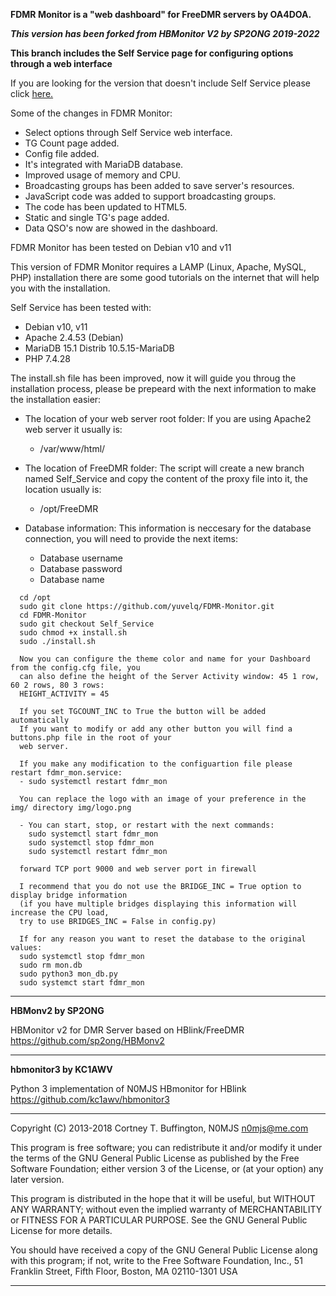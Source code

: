 **FDMR Monitor is a "web dashboard" for FreeDMR servers by OA4DOA.**

***This version has been forked from HBMonitor V2 by SP2ONG 2019-2022***

**This branch includes the Self Service page for configuring options through a web interface**  

If you are looking for the version that doesn't include Self Service please click [here.](https://github.com/yuvelq/FDMR-Monitor)

Some of the changes in FDMR Monitor:
- Select options through Self Service web interface.
- TG Count page added.
- Config file added.
- It's integrated with MariaDB database.
- Improved usage of memory and CPU.
- Broadcasting groups has been added to save server's resources.
- JavaScript code was added to support broadcasting groups.
- The code has been updated to HTML5.
- Static and single TG's page added.
- Data QSO's now are showed in the dashboard.

FDMR Monitor has been tested on Debian v10 and v11

This version of FDMR Monitor requires a LAMP (Linux, Apache, MySQL, PHP) installation there are
some good tutorials on the internet that will help you with the installation.

Self Service has been tested with:
- Debian v10, v11
- Apache 2.4.53 (Debian)
- MariaDB 15.1 Distrib 10.5.15-MariaDB
- PHP 7.4.28

The install.sh file has been improved, now it will guide you throug the installation process, please 
be prepeard with the next information to make the installation easier:
- The location of your web server root folder:
  If you are using Apache2 web server it usually is:
  - /var/www/html/

- The location of FreeDMR folder:
  The script will create a new branch named Self_Service and copy the content of the proxy file into 
  it, the location usually is:
  - /opt/FreeDMR

- Database information:
  This information is neccesary for the database connection, you will need to provide the next 
  items:
  - Database username
  - Database password
  - Database name

```
  cd /opt  
  sudo git clone https://github.com/yuvelq/FDMR-Monitor.git  
  cd FDMR-Monitor  
  sudo git checkout Self_Service  
  sudo chmod +x install.sh  
  sudo ./install.sh  
  
  Now you can configure the theme color and name for your Dashboard from the config.cfg file, you  
  can also define the height of the Server Activity window: 45 1 row, 60 2 rows, 80 3 rows:  
  HEIGHT_ACTIVITY = 45
  
  If you set TGCOUNT_INC to True the button will be added automatically
  If you want to modify or add any other button you will find a buttons.php file in the root of your
  web server.  
  
  If you make any modification to the configuartion file please restart fdmr_mon.service:  
  - sudo systemctl restart fdmr_mon  
  
  You can replace the logo with an image of your preference in the img/ directory img/logo.png  
    
  - You can start, stop, or restart with the next commands:
    sudo systemctl start fdmr_mon
    sudo systemctl stop fdmr_mon
    sudo systemctl restart fdmr_mon

  forward TCP port 9000 and web server port in firewall
      
  I recommend that you do not use the BRIDGE_INC = True option to display bridge information 
  (if you have multiple bridges displaying this information will increase the CPU load, 
  try to use BRIDGES_INC = False in config.py) 
  
  If for any reason you want to reset the database to the original values:
  sudo systemctl stop fdmr_mon
  sudo rm mon.db
  sudo python3 mon_db.py
  sudo systemct start fdmr_mon
```

---

**HBMonv2 by SP2ONG**

HBMonitor v2 for DMR Server based on HBlink/FreeDMR https://github.com/sp2ong/HBMonv2 

---

**hbmonitor3 by KC1AWV**

Python 3 implementation of N0MJS HBmonitor for HBlink https://github.com/kc1awv/hbmonitor3 

---

Copyright (C) 2013-2018  Cortney T. Buffington, N0MJS <n0mjs@me.com>

This program is free software; you can redistribute it and/or modify it under the terms of the GNU General Public License as published by the Free Software Foundation; either version 3 of 
the License, or (at your option) any later version.

This program is distributed in the hope that it will be useful, but WITHOUT ANY WARRANTY; without even the implied warranty of MERCHANTABILITY or FITNESS FOR A PARTICULAR PURPOSE. See the 
GNU General Public License for more details.

You should have received a copy of the GNU General Public License along with this program; if not, write to the Free Software Foundation, Inc., 51 Franklin Street, Fifth Floor, Boston, MA 
02110-1301  USA

---
